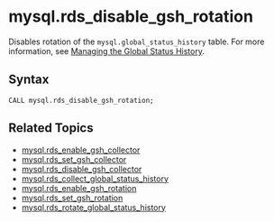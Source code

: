 # mysql\.rds\_disable\_gsh\_rotation<a name="mysql_rds_disable_gsh_rotation"></a>

Disables rotation of the `mysql.global_status_history` table\. For more information, see [Managing the Global Status History](Appendix.MySQL.CommonDBATasks.md#Appendix.MySQL.CommonDBATasks.GoSH)\.

## Syntax<a name="mysql_rds_disable_gsh_rotation-syntax"></a>

```
CALL mysql.rds_disable_gsh_rotation;
```

## Related Topics<a name="mysql_rds_disable_gsh_rotation.related"></a>
+ [mysql\.rds\_enable\_gsh\_collector](mysql_rds_enable_gsh_collector.md)
+ [mysql\.rds\_set\_gsh\_collector](mysql_rds_set_gsh_collector.md)
+ [mysql\.rds\_disable\_gsh\_collector](mysql_rds_disable_gsh_collector.md)
+ [mysql\.rds\_collect\_global\_status\_history](mysql_rds_collect_global_status_history.md)
+ [mysql\.rds\_enable\_gsh\_rotation](mysql_rds_enable_gsh_rotation.md)
+ [mysql\.rds\_set\_gsh\_rotation](mysql_rds_set_gsh_rotation.md)
+ [mysql\.rds\_rotate\_global\_status\_history](mysql_rds_rotate_global_status_history.md)